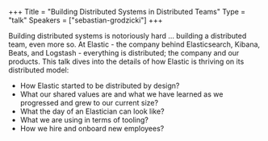 +++
Title = "Building Distributed Systems in Distributed Teams"
Type = "talk"
Speakers = ["sebastian-grodzicki"]
+++

Building distributed systems is notoriously hard … building a distributed team, even more so. At Elastic - the company behind Elasticsearch, Kibana, Beats, and Logstash - everything is distributed; the company and our products. This talk dives into the details of how Elastic is thriving on its distributed model:

* How Elastic started to be distributed by design?
* What our shared values are and what we have learned as we progressed and grew to our current size?
* What the day of an Elastician can look like?
* What we are using in terms of tooling?
* How we hire and onboard new employees?
